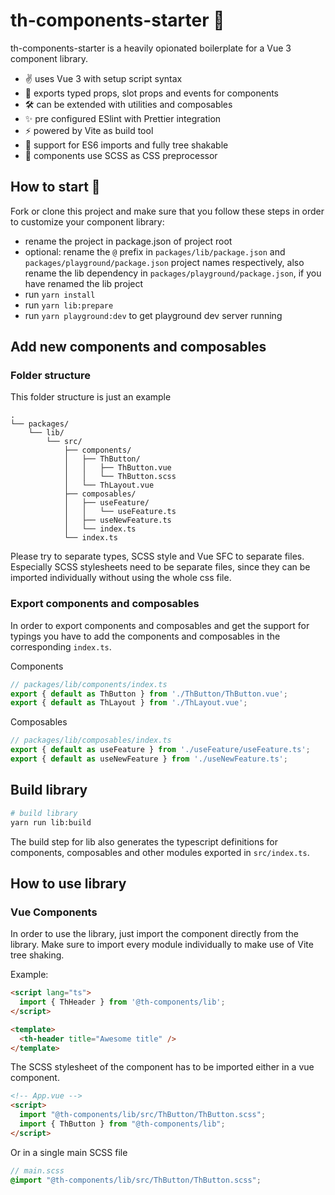 # th-components-starter 🧱

th-components-starter is a heavily opionated boilerplate for a Vue 3 component library.

* ✌️ uses Vue 3 with setup script syntax
* 💪 exports typed props, slot props and events for components
* 🛠 can be extended with utilities and composables
* ✨ pre configured ESlint with Prettier integration
* ⚡️ powered by Vite as build tool
* 🧩 support for ES6 imports and fully tree shakable
* 🎨 components use SCSS as CSS preprocessor

## How to start 🚀

Fork or clone this project and make sure that you follow these steps in order to customize your component library: 

*  rename the project in package.json of project root
* optional: rename the `@` prefix in `packages/lib/package.json` and `packages/playground/package.json` project names respectively, also rename the lib dependency in `packages/playground/package.json`, if you have renamed the lib project
* run `yarn install`
* run `yarn lib:prepare` 
* run `yarn playground:dev` to get playground dev server running

## Add new components and composables

### Folder structure
This folder structure is just an example

```
.
└── packages/
    └── lib/
        └── src/
            ├── components/
            │   ├── ThButton/
            │   │   ├── ThButton.vue
            │   │   └── ThButton.scss
            │   └── ThLayout.vue
            ├── composables/
            │   ├── useFeature/
            │   │   └── useFeature.ts
            │   ├── useNewFeature.ts
            │   └── index.ts
            └── index.ts
```

Please try to separate types, SCSS style and Vue SFC to separate files. Especially SCSS stylesheets need to be separate files, since they can be imported individually without using the whole css file.

### Export components and composables
In order to export components and composables and get the support for typings you have to add the components and composables in the corresponding `index.ts`. 

Components

``` typescript
// packages/lib/components/index.ts
export { default as ThButton } from './ThButton/ThButton.vue';
export { default as ThLayout } from './ThLayout.vue';
```

Composables

```typescript
// packages/lib/composables/index.ts
export { default as useFeature } from './useFeature/useFeature.ts';
export { default as useNewFeature } from './useNewFeature.ts';
```

## Build library
``` bash
# build library
yarn run lib:build
```

The build step for lib also generates the typescript definitions for components, composables and other modules exported in `src/index.ts`.

## How to use library

### Vue Components
In order to use the library, just import the component directly from the library.
Make sure to import every module individually to make use of Vite tree shaking.

Example:
``` html
<script lang="ts">
  import { ThHeader } from '@th-components/lib';
</script>

<template>
  <th-header title="Awesome title" />
</template>
```

The SCSS stylesheet of the component has to be imported either in a vue component.

``` html
<!-- App.vue -->
<script>
  import "@th-components/lib/src/ThButton/ThButton.scss";
  import { ThButton } from "@th-components/lib";
</script>
```

Or in a single main SCSS file
``` scss
// main.scss
@import "@th-components/lib/src/ThButton/ThButton.scss";
```
